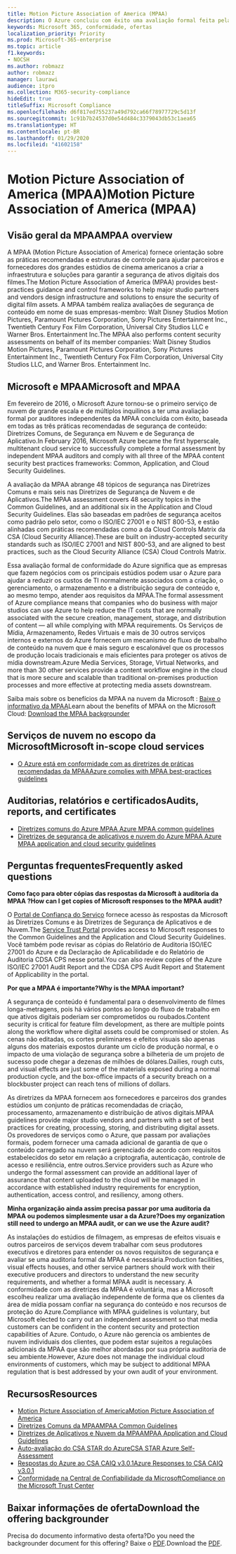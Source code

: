 ```yaml
---
title: Motion Picture Association of America (MPAA)
description: O Azure concluiu com êxito uma avaliação formal feita pela Motion Picture Association of America.
keywords: Microsoft 365, conformidade, ofertas
localization_priority: Priority
ms.prod: Microsoft-365-enterprise
ms.topic: article
f1.keywords:
- NOCSH
ms.author: robmazz
author: robmazz
manager: laurawi
audience: itpro
ms.collection: M365-security-compliance
hideEdit: true
titleSuffix: Microsoft Compliance
ms.openlocfilehash: d6f817ed755237a49d792ca66f78977729c5d13f
ms.sourcegitcommit: 1c91b7b24537d0e54d484c3379043db53c1aea65
ms.translationtype: HT
ms.contentlocale: pt-BR
ms.lasthandoff: 01/29/2020
ms.locfileid: "41602158"
---
```

# <a name="motion-picture-association-of-america-mpaa"></a><span data-ttu-id="12f0e-104">Motion Picture Association of America (MPAA)</span><span class="sxs-lookup"><span data-stu-id="12f0e-104">Motion Picture Association of America (MPAA)</span></span>

## <a name="mpaa-overview"></a><span data-ttu-id="12f0e-105">Visão geral da MPAA</span><span class="sxs-lookup"><span data-stu-id="12f0e-105">MPAA overview</span></span>

<span data-ttu-id="12f0e-106">A MPAA (Motion Picture Association of America) fornece orientação sobre as práticas recomendadas e estruturas de controle para ajudar parceiros e fornecedores dos grandes estúdios de cinema americanos a criar a infraestrutura e soluções para garantir a segurança de ativos digitais dos filmes.</span><span class="sxs-lookup"><span data-stu-id="12f0e-106">The Motion Picture Association of America (MPAA) provides best-practices guidance and control frameworks to help major studio partners and vendors design infrastructure and solutions to ensure the security of digital film assets.</span></span> <span data-ttu-id="12f0e-107">A MPAA também realiza avaliações de segurança de conteúdo em nome de suas empresas-membro: Walt Disney Studios Motion Pictures, Paramount Pictures Corporation, Sony Pictures Entertainment Inc., Twentieth Century Fox Film Corporation, Universal City Studios LLC e Warner Bros. Entertainment Inc.</span><span class="sxs-lookup"><span data-stu-id="12f0e-107">The MPAA also performs content security assessments on behalf of its member companies: Walt Disney Studios Motion Pictures, Paramount Pictures Corporation, Sony Pictures Entertainment Inc., Twentieth Century Fox Film Corporation, Universal City Studios LLC, and Warner Bros. Entertainment Inc.</span></span>

## <a name="microsoft-and-mpaa"></a><span data-ttu-id="12f0e-108">Microsoft e MPAA</span><span class="sxs-lookup"><span data-stu-id="12f0e-108">Microsoft and MPAA</span></span>

<span data-ttu-id="12f0e-109">Em fevereiro de 2016, o Microsoft Azure tornou-se o primeiro serviço de nuvem de grande escala e de múltiplos inquilinos a ter uma avaliação formal por auditores independentes da MPAA concluída com êxito, baseada em todas as três práticas recomendadas de segurança de conteúdo: Diretrizes Comuns, de Segurança em Nuvem e de Segurança de Aplicativo.</span><span class="sxs-lookup"><span data-stu-id="12f0e-109">In February 2016, Microsoft Azure became the first hyperscale, multitenant cloud service to successfully complete a formal assessment by independent MPAA auditors and comply with all three of the MPAA content security best practices frameworks: Common, Application, and Cloud Security Guidelines.</span></span>

<span data-ttu-id="12f0e-110">A avaliação da MPAA abrange 48 tópicos de segurança nas Diretrizes Comuns e mais seis nas Diretrizes de Segurança de Nuvem e de Aplicativos.</span><span class="sxs-lookup"><span data-stu-id="12f0e-110">The MPAA assessment covers 48 security topics in the Common Guidelines, and an additional six in the Application and Cloud Security Guidelines.</span></span> <span data-ttu-id="12f0e-111">Elas são baseadas em padrões de segurança aceitos como padrão pelo setor, como o ISO/IEC 27001 e o NIST 800-53, e estão alinhadas com práticas recomendadas como a da Cloud Controls Matrix da CSA (Cloud Security Alliance).</span><span class="sxs-lookup"><span data-stu-id="12f0e-111">These are built on industry-accepted security standards such as ISO/IEC 27001 and NIST 800-53, and are aligned to best practices, such as the Cloud Security Alliance (CSA) Cloud Controls Matrix.</span></span>

<span data-ttu-id="12f0e-112">Essa avaliação formal de conformidade do Azure significa que as empresas que fazem negócios com os principais estúdios podem usar o Azure para ajudar a reduzir os custos de TI normalmente associados com a criação, o gerenciamento, o armazenamento e a distribuição segura de conteúdo e, ao mesmo tempo, atender aos requisitos da MPAA.</span><span class="sxs-lookup"><span data-stu-id="12f0e-112">The formal assessment of Azure compliance means that companies who do business with major studios can use Azure to help reduce the IT costs that are normally associated with the secure creation, management, storage, and distribution of content — all while complying with MPAA requirements.</span></span> <span data-ttu-id="12f0e-113">Os Serviços de Mídia, Armazenamento, Redes Virtuais e mais de 30 outros serviços internos e externos do Azure fornecem um mecanismo de fluxo de trabalho de conteúdo na nuvem que é mais seguro e escalonável que os processos de produção locais tradicionais e mais eficientes para proteger os ativos de mídia downstream.</span><span class="sxs-lookup"><span data-stu-id="12f0e-113">Azure Media Services, Storage, Virtual Networks, and more than 30 other services provide a content workflow engine in the cloud that is more secure and scalable than traditional on-premises production processes and more effective at protecting media assets downstream.</span></span>

<span data-ttu-id="12f0e-114">Saiba mais sobre os benefícios da MPAA na nuvem da Microsoft : [Baixe o informativo da MPAA](https://aka.ms/mpaa-backgrounder)</span><span class="sxs-lookup"><span data-stu-id="12f0e-114">Learn about the benefits of MPAA on the Microsoft Cloud: [Download the MPAA backgrounder](https://aka.ms/mpaa-backgrounder)</span></span>

## <a name="microsoft-in-scope-cloud-services"></a><span data-ttu-id="12f0e-115">Serviços de nuvem no escopo da Microsoft</span><span class="sxs-lookup"><span data-stu-id="12f0e-115">Microsoft in-scope cloud services</span></span>

- [<span data-ttu-id="12f0e-116">O Azure está em conformidade com as diretrizes de práticas recomendadas da MPAA</span><span class="sxs-lookup"><span data-stu-id="12f0e-116">Azure complies with MPAA best-practices guidelines</span></span>](https://aka.ms/AzureCompliance)

## <a name="audits-reports-and-certificates"></a><span data-ttu-id="12f0e-117">Auditorias, relatórios e certificados</span><span class="sxs-lookup"><span data-stu-id="12f0e-117">Audits, reports, and certificates</span></span>

- [<span data-ttu-id="12f0e-118"> Diretrizes comuns do Azure MPAA </span><span class="sxs-lookup"><span data-stu-id="12f0e-118">Azure MPAA common guidelines</span></span>](https://aka.ms/AzureMPAACommonGuidelines)
- [<span data-ttu-id="12f0e-119"> Diretrizes de segurança de aplicativos e nuvem do Azure MPAA </span><span class="sxs-lookup"><span data-stu-id="12f0e-119">Azure MPAA application and cloud security guidelines</span></span>](https://aka.ms/AzureMPAAApplicationandCloudSecurityGuidelines)

## <a name="frequently-asked-questions"></a><span data-ttu-id="12f0e-120">Perguntas frequentes</span><span class="sxs-lookup"><span data-stu-id="12f0e-120">Frequently asked questions</span></span>

<span data-ttu-id="12f0e-121">**Como faço para obter cópias das respostas da Microsoft à auditoria da MPAA ?**</span><span class="sxs-lookup"><span data-stu-id="12f0e-121">**How can I get copies of Microsoft responses to the MPAA audit?**</span></span>

<span data-ttu-id="12f0e-122">O [ Portal de Confiança do Serviço](https://aka.ms/stphelp) fornece acesso às respostas da Microsoft às Diretrizes Comuns e às Diretrizes de Segurança de Aplicativos e de Nuvem.</span><span class="sxs-lookup"><span data-stu-id="12f0e-122">The [Service Trust Portal](https://aka.ms/stphelp) provides access to Microsoft responses to the Common Guidelines and the Application and Cloud Security Guidelines.</span></span> <span data-ttu-id="12f0e-123">Você também pode revisar as cópias do Relatório de Auditoria ISO/IEC 27001 do Azure e da Declaração de Aplicabilidade e do Relatório de Auditoria CDSA CPS nesse portal.</span><span class="sxs-lookup"><span data-stu-id="12f0e-123">You can also review copies of the Azure ISO/IEC 27001 Audit Report and the CDSA CPS Audit Report and Statement of Applicability in the portal.</span></span>

<span data-ttu-id="12f0e-124">**Por que a MPAA é importante?**</span><span class="sxs-lookup"><span data-stu-id="12f0e-124">**Why is the MPAA important?**</span></span>

<span data-ttu-id="12f0e-125">A segurança de conteúdo é fundamental para o desenvolvimento de filmes longa-metragens, pois há vários pontos ao longo do fluxo de trabalho em que ativos digitais poderiam ser comprometidos ou roubados.</span><span class="sxs-lookup"><span data-stu-id="12f0e-125">Content security is critical for feature film development, as there are multiple points along the workflow where digital assets could be compromised or stolen.</span></span> <span data-ttu-id="12f0e-126">As cenas não editadas, os cortes preliminares e efeitos visuais são apenas alguns dos materiais expostos durante um ciclo de produção normal, e o impacto de uma violação de segurança sobre a bilheteria de um projeto de sucesso pode chegar a dezenas de milhões de dólares.</span><span class="sxs-lookup"><span data-stu-id="12f0e-126">Dailies, rough cuts, and visual effects are just some of the materials exposed during a normal production cycle, and the box-office impacts of a security breach on a blockbuster project can reach tens of millions of dollars.</span></span>

<span data-ttu-id="12f0e-127">As diretrizes da MPAA fornecem aos fornecedores e parceiros dos grandes estúdios um conjunto de práticas recomendadas de criação, processamento, armazenamento e distribuição de ativos digitais.</span><span class="sxs-lookup"><span data-stu-id="12f0e-127">MPAA guidelines provide major studio vendors and partners with a set of best practices for creating, processing, storing, and distributing digital assets.</span></span> <span data-ttu-id="12f0e-128">Os provedores de serviços como o Azure, que passam por avaliações formais, podem fornecer uma camada adicional de garantia de que o conteúdo carregado na nuvem será gerenciado de acordo com requisitos estabelecidos do setor em relação a criptografia, autenticação, controle de acesso e resiliência, entre outros.</span><span class="sxs-lookup"><span data-stu-id="12f0e-128">Service providers such as Azure who undergo the formal assessment can provide an additional layer of assurance that content uploaded to the cloud will be managed in accordance with established industry requirements for encryption, authentication, access control, and resiliency, among others.</span></span>

<span data-ttu-id="12f0e-129">**Minha organização ainda assim precisa passar por uma auditoria da MPAA ou podemos simplesmente usar a da Azure?**</span><span class="sxs-lookup"><span data-stu-id="12f0e-129">**Does my organization still need to undergo an MPAA audit, or can we use the Azure audit?**</span></span>

<span data-ttu-id="12f0e-130">As instalações do estúdios de filmagem, as empresas de efeitos visuais e outros parceiros de serviços devem trabalhar com seus produtores executivos e diretores para entender os novos requisitos de segurança e avaliar se uma auditoria formal da MPAA é necessária.</span><span class="sxs-lookup"><span data-stu-id="12f0e-130">Production facilities, visual effects houses, and other service partners should work with their executive producers and directors to understand the new security requirements, and whether a formal MPAA audit is necessary.</span></span> <span data-ttu-id="12f0e-131">A conformidade com as diretrizes da MPAA é voluntária, mas a Microsoft escolheu realizar uma avaliação independente de forma que os clientes da área de mídia possam confiar na segurança do conteúdo e nos recursos de proteção do Azure.</span><span class="sxs-lookup"><span data-stu-id="12f0e-131">Compliance with MPAA guidelines is voluntary, but Microsoft elected to carry out an independent assessment so that media customers can be confident in the content security and protection capabilities of Azure.</span></span> <span data-ttu-id="12f0e-132">Contudo, o Azure não gerencia os ambientes de nuvem individuais dos clientes, que podem estar sujeitos a regulações adicionais da MPAA que são melhor abordadas por sua própria auditoria de seu ambiente.</span><span class="sxs-lookup"><span data-stu-id="12f0e-132">However, Azure does not manage the individual cloud environments of customers, which may be subject to additional MPAA regulation that is best addressed by your own audit of your environment.</span></span>

## <a name="resources"></a><span data-ttu-id="12f0e-133">Recursos</span><span class="sxs-lookup"><span data-stu-id="12f0e-133">Resources</span></span>

- [<span data-ttu-id="12f0e-134">Motion Picture Association of America</span><span class="sxs-lookup"><span data-stu-id="12f0e-134">Motion Picture Association of America</span></span>](https://www.mpaa.org/)
- [<span data-ttu-id="12f0e-135"> Diretrizes Comuns da MPAA</span><span class="sxs-lookup"><span data-stu-id="12f0e-135">MPAA Common Guidelines</span></span>](https://www.mpaa.org/wp-content/uploads/2015/11/MPAA-Best-Practices-Common-Guidelines_V3_0_2015_04_02_FINAL-r7.pdf)
- [<span data-ttu-id="12f0e-136"> Diretrizes de Aplicativos e Nuvem da MPAA</span><span class="sxs-lookup"><span data-stu-id="12f0e-136">MPAA Application and Cloud Guidelines</span></span>](https://www.mpaa.org/wp-content/uploads/2015/12/MPAA-Best-Practices-App-and-Cloud_V1-0-20150507-RELEASE-CANDIDATE-6.docx)
- [<span data-ttu-id="12f0e-137"> Auto-avaliação do CSA STAR do Azure</span><span class="sxs-lookup"><span data-stu-id="12f0e-137">CSA STAR Azure Self-Assessment</span></span>](https://www.microsoft.com/TrustCenter/Compliance/CSA-self-assessment)
- [<span data-ttu-id="12f0e-138">Respostas do Azure ao CSA CAIQ v3.0.1</span><span class="sxs-lookup"><span data-stu-id="12f0e-138">Azure Responses to CSA CAIQ v3.0.1</span></span>](https://gallery.technet.microsoft.com/Azure-Responses-to-CSA-46034a11)
- [<span data-ttu-id="12f0e-139">Conformidade na Central de Confiabilidade da Microsoft</span><span class="sxs-lookup"><span data-stu-id="12f0e-139">Compliance on the Microsoft Trust Center</span></span>](https://www.microsoft.com/trust-center/compliance/compliance-overview)

## <a name="download-the-offering-backgrounder"></a><span data-ttu-id="12f0e-140">Baixar informações de oferta</span><span class="sxs-lookup"><span data-stu-id="12f0e-140">Download the offering backgrounder</span></span>

<span data-ttu-id="12f0e-141">Precisa do documento informativo desta oferta?</span><span class="sxs-lookup"><span data-stu-id="12f0e-141">Do you need the backgrounder document for this offering?</span></span> <span data-ttu-id="12f0e-142">Baixe o [PDF](https://download.microsoft.com/download/7/A/1/7A19B051-3399-4222-BEF1-E6E3E0A17961/MPAA_Backgrounder.pdf).</span><span class="sxs-lookup"><span data-stu-id="12f0e-142">Download the [PDF](https://download.microsoft.com/download/7/A/1/7A19B051-3399-4222-BEF1-E6E3E0A17961/MPAA_Backgrounder.pdf).</span></span>
